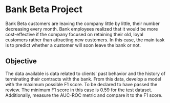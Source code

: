 # Bank Beta Project
Bank Beta customers are leaving the company little by little, their number decreasing every month. Bank employees realized that it would be more cost-effective if the company focused on retaining their old, loyal customers rather than attracting new customers. In this case, the main task is to predict whether a customer will soon leave the bank or not. 

## Objective 
The data available is data related to clients' past behavior and the history of terminating their contracts with the bank. From this data, develop a model with the maximum possible F1 score. To be declared to have passed the review. The minimum F1 score in this case is 0.59 for the test dataset. Additionally, measure the AUC-ROC metric and compare it to the F1 score.
